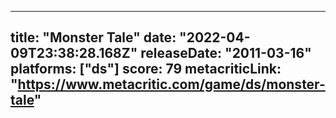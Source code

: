 
---
title: "Monster Tale"
date: "2022-04-09T23:38:28.168Z"
releaseDate: "2011-03-16"
platforms: ["ds"]
score: 79
metacriticLink: "https://www.metacritic.com/game/ds/monster-tale"
---
